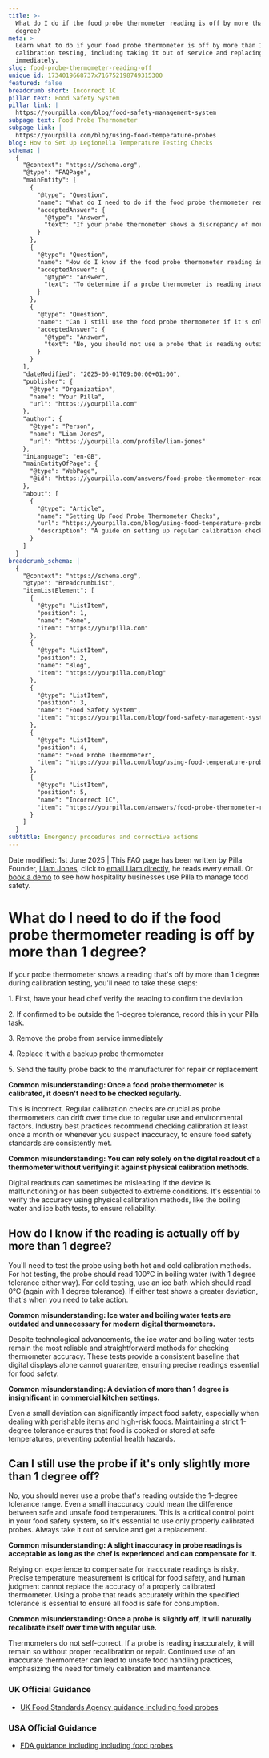```yaml
---
title: >-
  What do I do if the food probe thermometer reading is off by more than 1
  degree?
meta: >
  Learn what to do if your food probe thermometer is off by more than 1C during
  calibration testing, including taking it out of service and replacing it
  immediately.
slug: food-probe-thermometer-reading-off
unique id: 1734019668737x716752198749315300
featured: false
breadcrumb short: Incorrect 1C
pillar text: Food Safety System
pillar link: |
  https://yourpilla.com/blog/food-safety-management-system
subpage text: Food Probe Thermometer
subpage link: |
  https://yourpilla.com/blog/using-food-temperature-probes
blog: How to Set Up Legionella Temperature Testing Checks
schema: |
  {
    "@context": "https://schema.org",
    "@type": "FAQPage",
    "mainEntity": [
      {
        "@type": "Question",
        "name": "What do I need to do if the food probe thermometer reading is off by more than 1 degree?",
        "acceptedAnswer": {
          "@type": "Answer",
          "text": "If your probe thermometer shows a discrepancy of more than 1 degree during calibration, follow these steps: (1) Have the head chef verify the reading to confirm the discrepancy. (2) If confirmed, record this deviation in your Pilla task. (3) Immediately remove the probe from service and replace it with a backup device. (4) Return the faulty probe to the manufacturer for repair or replacement. Regular calibration checks are important as probe thermometers can drift over time. Ensuring the accuracy of your thermometer with physical calibration methods like the boiling water and ice bath tests is essential for food safety."
        }
      },
      {
        "@type": "Question",
        "name": "How do I know if the food probe thermometer reading is actually off by more than 1 degree?",
        "acceptedAnswer": {
          "@type": "Answer",
          "text": "To determine if a probe thermometer is reading inaccurately by more than 1 degree, conduct calibration tests using both hot and cold methods. For hot testing, ensure the probe reads 100°C in boiling water with a tolerance of 1 degree. For cold testing, use an ice bath, which should read 0°C with the same tolerance. If the probe deviates beyond these tolerances in either test, take corrective action."
        }
      },
      {
        "@type": "Question",
        "name": "Can I still use the food probe thermometer if it's only slightly more than 1 degree off?",
        "acceptedAnswer": {
          "@type": "Answer",
          "text": "No, you should not use a probe that is reading outside the 1-degree tolerance range, even if it is just slightly more. Even minor inaccuracies can significantly impact food safety, especially in commercial settings where precise temperature control is crucial. Always substitute it with a properly calibrated probe to ensure all food is safe for consumption."
        }
      }
    ],
    "dateModified": "2025-06-01T09:00:00+01:00",
    "publisher": {
      "@type": "Organization",
      "name": "Your Pilla",
      "url": "https://yourpilla.com"
    },
    "author": {
      "@type": "Person",
      "name": "Liam Jones",
      "url": "https://yourpilla.com/profile/liam-jones"
    },
    "inLanguage": "en-GB",
    "mainEntityOfPage": {
      "@type": "WebPage",
      "@id": "https://yourpilla.com/answers/food-probe-thermometer-reading-off"
    },
    "about": [
      {
        "@type": "Article",
        "name": "Setting Up Food Probe Thermometer Checks",
        "url": "https://yourpilla.com/blog/using-food-temperature-probes",
        "description": "A guide on setting up regular calibration checks for food probe thermometers to ensure accuracy and adherence to food safety standards."
      }
    ]
  }
breadcrumb_schema: |
  {
    "@context": "https://schema.org",
    "@type": "BreadcrumbList",
    "itemListElement": [
      {
        "@type": "ListItem",
        "position": 1,
        "name": "Home",
        "item": "https://yourpilla.com"
      },
      {
        "@type": "ListItem",
        "position": 2,
        "name": "Blog",
        "item": "https://yourpilla.com/blog"
      },
      {
        "@type": "ListItem",
        "position": 3,
        "name": "Food Safety System",
        "item": "https://yourpilla.com/blog/food-safety-management-system"
      },
      {
        "@type": "ListItem",
        "position": 4,
        "name": "Food Probe Thermometer",
        "item": "https://yourpilla.com/blog/using-food-temperature-probes"
      },
      {
        "@type": "ListItem",
        "position": 5,
        "name": "Incorrect 1C",
        "item": "https://yourpilla.com/answers/food-probe-thermometer-reading-off"
      }
    ]
  }
subtitle: Emergency procedures and corrective actions
---
```


Date modified: 1st June 2025 | This FAQ page has been written by Pilla Founder, [Liam Jones](https://yourpilla.com/profile/liam-jones), click to [email Liam directly](https://mailto:liam@yourpilla.com/), he reads every email. Or [book a demo](https://calendly.com/pilla/demo) to see how hospitality businesses use Pilla to manage food safety.

# What do I need to do if the food probe thermometer reading is off by more than 1 degree?

If your probe thermometer shows a reading that's off by more than 1 degree during calibration testing, you'll need to take these steps:

1\. First, have your head chef verify the reading to confirm the deviation

2\. If confirmed to be outside the 1-degree tolerance, record this in your Pilla task.

3\. Remove the probe from service immediately

4\. Replace it with a backup probe thermometer

5\. Send the faulty probe back to the manufacturer for repair or replacement

**Common misunderstanding: Once a food probe thermometer is calibrated, it doesn't need to be checked regularly.**

This is incorrect. Regular calibration checks are crucial as probe thermometers can drift over time due to regular use and environmental factors. Industry best practices recommend checking calibration at least once a month or whenever you suspect inaccuracy, to ensure food safety standards are consistently met.

**Common misunderstanding: You can rely solely on the digital readout of a thermometer without verifying it against physical calibration methods.**

Digital readouts can sometimes be misleading if the device is malfunctioning or has been subjected to extreme conditions. It's essential to verify the accuracy using physical calibration methods, like the boiling water and ice bath tests, to ensure reliability.

## How do I know if the reading is actually off by more than 1 degree?

You'll need to test the probe using both hot and cold calibration methods. For hot testing, the probe should read 100°C in boiling water (with 1 degree tolerance either way). For cold testing, use an ice bath which should read 0°C (again with 1 degree tolerance). If either test shows a greater deviation, that's when you need to take action.

**Common misunderstanding: Ice water and boiling water tests are outdated and unnecessary for modern digital thermometers.**

Despite technological advancements, the ice water and boiling water tests remain the most reliable and straightforward methods for checking thermometer accuracy. These tests provide a consistent baseline that digital displays alone cannot guarantee, ensuring precise readings essential for food safety.

**Common misunderstanding: A deviation of more than 1 degree is insignificant in commercial kitchen settings.**

Even a small deviation can significantly impact food safety, especially when dealing with perishable items and high-risk foods. Maintaining a strict 1-degree tolerance ensures that food is cooked or stored at safe temperatures, preventing potential health hazards.

## Can I still use the probe if it's only slightly more than 1 degree off?

No, you should never use a probe that's reading outside the 1-degree tolerance range. Even a small inaccuracy could mean the difference between safe and unsafe food temperatures. This is a critical control point in your food safety system, so it's essential to use only properly calibrated probes. Always take it out of service and get a replacement.

**Common misunderstanding: A slight inaccuracy in probe readings is acceptable as long as the chef is experienced and can compensate for it.**

Relying on experience to compensate for inaccurate readings is risky. Precise temperature measurement is critical for food safety, and human judgment cannot replace the accuracy of a properly calibrated thermometer. Using a probe that reads accurately within the specified tolerance is essential to ensure all food is safe for consumption.

**Common misunderstanding: Once a probe is slightly off, it will naturally recalibrate itself over time with regular use.**

Thermometers do not self-correct. If a probe is reading inaccurately, it will remain so without proper recalibration or repair. Continued use of an inaccurate thermometer can lead to unsafe food handling practices, emphasizing the need for timely calibration and maintenance.

### UK Official Guidance

-   [UK Food Standards Agency guidance including food probes](https://www.food.gov.uk/safety-hygiene/cooking-your-food)

### USA Official Guidance

-   [FDA guidance including including food probes](https://www.fda.gov/food/buy-store-serve-safe-food/refrigerator-thermometers-cold-facts-about-food-safety?utm_source=chatgpt.com)
